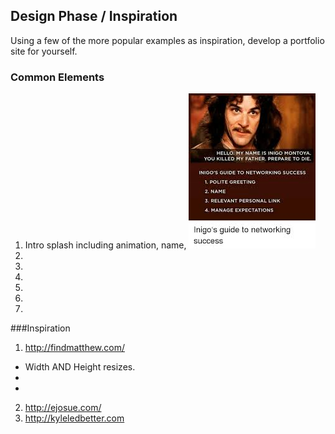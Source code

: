 ## Design Phase / Inspiration
Using a few of the more popular examples as inspiration, develop a portfolio site for yourself.

### Common Elements
1. Intro splash including animation, name,
![Image of Inigo](https://github.com/jacobpaine/jacobpaine.github.io/blob/master/images/inigo's%20guide.jpeg)
2.
3.
4.
5.
6.
7.

###Inspiration
 1. http://findmatthew.com/
  * Width AND Height resizes.
  *
  *

 2. http://ejosue.com/
 3. http://kyleledbetter.com
